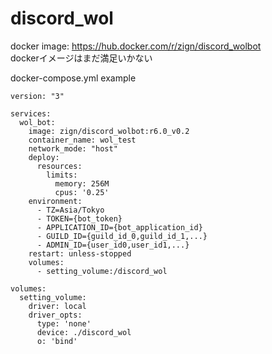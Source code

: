 # discord_wol

docker image: https://hub.docker.com/r/zign/discord_wolbot  
dockerイメージはまだ満足いかない   
  
docker-compose.yml example
``` 
version: "3"

services:
  wol_bot:
    image: zign/discord_wolbot:r6.0_v0.2
    container_name: wol_test
    network_mode: "host"
    deploy:
      resources:
        limits:
          memory: 256M
          cpus: '0.25'
    environment:
      - TZ=Asia/Tokyo
      - TOKEN={bot_token}
      - APPLICATION_ID={bot_application_id}
      - GUILD_ID={guild_id_0,guild_id_1,...}
      - ADMIN_ID={user_id0,user_id1,...}
    restart: unless-stopped
    volumes:
      - setting_volume:/discord_wol

volumes:
  setting_volume:
    driver: local
    driver_opts:
      type: 'none'
      device: ./discord_wol
      o: 'bind'
``` 
